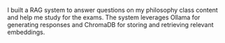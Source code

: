 I built a RAG system to answer questions on my philosophy class content and help me study for the exams. The system leverages Ollama for generating responses and ChromaDB for storing and retrieving relevant embeddings.
